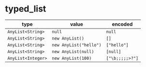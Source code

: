 # typed_list

| type | value | encoded |
| ---  | ---   | ---  |
| `AnyList<String>` | `null` | `null` |
| `AnyList<String>` | `new AnyList()` | `[]` |
| `AnyList<String>` | `new AnyList("hello")` | `["hello"]` |
| `AnyList<String>` | `new AnyList(null)` | `[null]` |
| `AnyList<Integer>` | `new AnyList(100)` | `["\b;;;;;>?"]` |